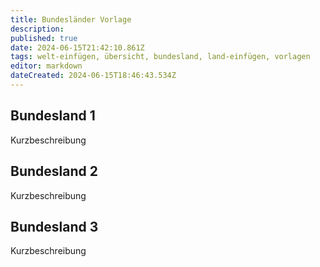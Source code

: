 ```yaml
---
title: Bundesländer Vorlage
description: 
published: true
date: 2024-06-15T21:42:10.861Z
tags: welt-einfügen, übersicht, bundesland, land-einfügen, vorlagen
editor: markdown
dateCreated: 2024-06-15T18:46:43.534Z
---
```


## Bundesland 1

Kurzbeschreibung

## Bundesland 2

Kurzbeschreibung

## Bundesland 3

Kurzbeschreibung